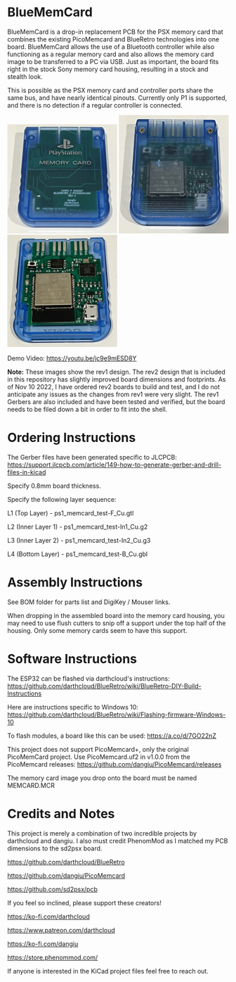 # BlueMemCard

BlueMemCard is a drop-in replacement PCB for the PSX memory card that combines the existing PicoMemcard and BlueRetro technologies into one board. BlueMemCard allows the use of a Bluetooth controller while also functioning as a regular memory card and also allows the memory card image to be transferred to a PC via USB. Just as important, the board fits right in the stock Sony memory card housing, resulting in a stock and stealth look. 

This is possible as the PSX memory card and controller ports share the same bus, and have nearly identical pinouts. Currently only P1 is supported, and there is no detection if a regular controller is connected. 

<img src="./Images/top.jpeg" alt="Custom PCBs" width="250"> <img src="./Images/bottom.jpeg" alt="Custom PCBs" width="250"> 
<img src="./Images/board.jpeg" alt="Custom PCBs" width="250">

Demo Video: https://youtu.be/jc9e9mESD8Y 

**Note:** These images show the rev1 design. The rev2 design that is included in this repository has slightly improved board dimensions and footprints. As of Nov 10 2022, I have ordered rev2 boards to build and test, and I do not anticipate any issues as the changes from rev1 were very slight. The rev1 Gerbers are also included and have been tested and verified, but the board needs to be filed down a bit in order to fit into the shell.

# Ordering Instructions

The Gerber files have been generated specific to JLCPCB: https://support.jlcpcb.com/article/149-how-to-generate-gerber-and-drill-files-in-kicad

Specify 0.8mm board thickness. 

Specify the following layer sequence:

L1 (Top Layer)     - ps1_memcard_test-F_Cu.gtl

L2 (Inner Layer 1) - ps1_memcard_test-In1_Cu.g2

L3 (Inner Layer 2) - ps1_memcard_test-In2_Cu.g3

L4 (Bottom Layer)  - ps1_memcard_test-B_Cu.gbl

# Assembly Instructions

See BOM folder for parts list and DigiKey / Mouser links.

When dropping in the assembled board into the memory card housing, you may need to use flush cutters to snip off a support under the top half of the housing. Only some memory cards seem to have this support. 

# Software Instructions

The ESP32 can be flashed via darthcloud's instructions: https://github.com/darthcloud/BlueRetro/wiki/BlueRetro-DIY-Build-Instructions

Here are instructions specific to Windows 10: https://github.com/darthcloud/BlueRetro/wiki/Flashing-firmware-Windows-10

To flash modules, a board like this can be used: https://a.co/d/7GO22nZ 

This project does not support PicoMemcard+, only the original PicoMemCard project. Use PicoMemcard.uf2 in v1.0.0 from the PicoMemcard releases: https://github.com/dangiu/PicoMemcard/releases

The memory card image you drop onto the board must be named MEMCARD.MCR

# Credits and Notes

This project is merely a combination of two incredible projects by darthcloud and dangiu. I also must credit PhenomMod as I matched my PCB dimensions to the sd2psx board.

https://github.com/darthcloud/BlueRetro

https://github.com/dangiu/PicoMemcard

https://github.com/sd2psx/pcb 

If you feel so inclined, please support these creators!

https://ko-fi.com/darthcloud

https://www.patreon.com/darthcloud

https://ko-fi.com/dangiu

https://store.phenommod.com/

If anyone is interested in the KiCad project files feel free to reach out. 
